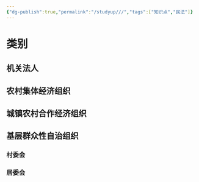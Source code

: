```yaml
---
{"dg-publish":true,"permalink":"/studyup///","tags":["知识点","民法"]}
---
```


# 类别
## 机关法人
## 农村集体经济组织
## 城镇农村合作经济组织
## 基层群众性自治组织
### 村委会
### 居委会